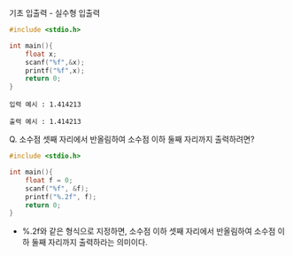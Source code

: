 기초 입출력 - 실수형 입출력

```C
#include <stdio.h>

int main(){
    float x;
    scanf("%f",&x);
    printf("%f",x);
    return 0;
}
```
```
입력 예시 : 1.414213

출력 예시 : 1.414213
```
Q. 소수점 셋째 자리에서 반올림하여
소수점 이하 둘째 자리까지 출력하려면?

```C
#include <stdio.h>

int main(){
    float f = 0;
    scanf("%f", &f);
    printf("%.2f", f);
    return 0;
}
```
* %.2f와 같은 형식으로 지정하면,
소수점 이하 셋째 자리에서 반올림하여 소수점 이하 둘째 자리까지 출력하라는 의미이다. 
